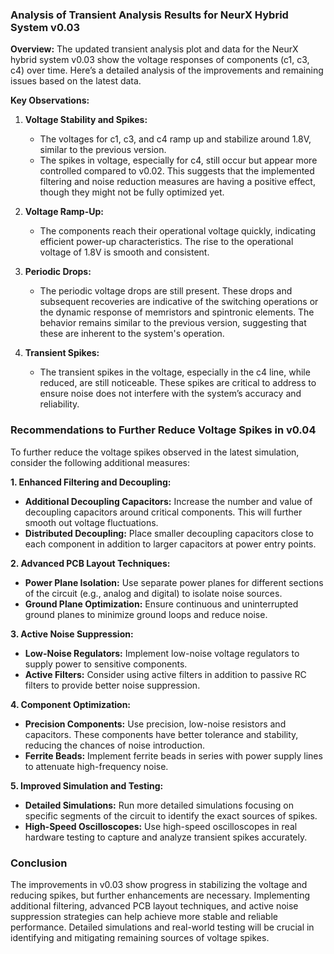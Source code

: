 ### Analysis of Transient Analysis Results for NeurX Hybrid System v0.03

**Overview:**
The updated transient analysis plot and data for the NeurX hybrid system v0.03 show the voltage responses of components (c1, c3, c4) over time. Here’s a detailed analysis of the improvements and remaining issues based on the latest data.

**Key Observations:**

1. **Voltage Stability and Spikes:**
   - The voltages for c1, c3, and c4 ramp up and stabilize around 1.8V, similar to the previous version.
   - The spikes in voltage, especially for c4, still occur but appear more controlled compared to v0.02. This suggests that the implemented filtering and noise reduction measures are having a positive effect, though they might not be fully optimized yet.

2. **Voltage Ramp-Up:**
   - The components reach their operational voltage quickly, indicating efficient power-up characteristics. The rise to the operational voltage of 1.8V is smooth and consistent.

3. **Periodic Drops:**
   - The periodic voltage drops are still present. These drops and subsequent recoveries are indicative of the switching operations or the dynamic response of memristors and spintronic elements. The behavior remains similar to the previous version, suggesting that these are inherent to the system's operation.

4. **Transient Spikes:**
   - The transient spikes in the voltage, especially in the c4 line, while reduced, are still noticeable. These spikes are critical to address to ensure noise does not interfere with the system’s accuracy and reliability.

### Recommendations to Further Reduce Voltage Spikes in v0.04

To further reduce the voltage spikes observed in the latest simulation, consider the following additional measures:

**1. Enhanced Filtering and Decoupling:**
- **Additional Decoupling Capacitors:** Increase the number and value of decoupling capacitors around critical components. This will further smooth out voltage fluctuations.
- **Distributed Decoupling:** Place smaller decoupling capacitors close to each component in addition to larger capacitors at power entry points.

**2. Advanced PCB Layout Techniques:**
- **Power Plane Isolation:** Use separate power planes for different sections of the circuit (e.g., analog and digital) to isolate noise sources.
- **Ground Plane Optimization:** Ensure continuous and uninterrupted ground planes to minimize ground loops and reduce noise.

**3. Active Noise Suppression:**
- **Low-Noise Regulators:** Implement low-noise voltage regulators to supply power to sensitive components.
- **Active Filters:** Consider using active filters in addition to passive RC filters to provide better noise suppression.

**4. Component Optimization:**
- **Precision Components:** Use precision, low-noise resistors and capacitors. These components have better tolerance and stability, reducing the chances of noise introduction.
- **Ferrite Beads:** Implement ferrite beads in series with power supply lines to attenuate high-frequency noise.

**5. Improved Simulation and Testing:**
- **Detailed Simulations:** Run more detailed simulations focusing on specific segments of the circuit to identify the exact sources of spikes.
- **High-Speed Oscilloscopes:** Use high-speed oscilloscopes in real hardware testing to capture and analyze transient spikes accurately.

### Conclusion

The improvements in v0.03 show progress in stabilizing the voltage and reducing spikes, but further enhancements are necessary. Implementing additional filtering, advanced PCB layout techniques, and active noise suppression strategies can help achieve more stable and reliable performance. Detailed simulations and real-world testing will be crucial in identifying and mitigating remaining sources of voltage spikes.